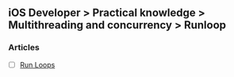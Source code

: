 ## iOS Developer > Practical knowledge > Multithreading and concurrency > Runloop

### Articles
- [ ] [Run Loops](https://developer.apple.com/library/content/documentation/Cocoa/Conceptual/Multithreading/RunLoopManagement/RunLoopManagement.html)


